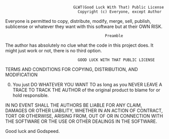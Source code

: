                                   GLWT(Good Luck With That) Public License
                                    Copyright (c) Everyone, except Author

Everyone is permitted to copy, distribute, modify, merge, sell, publish,
sublicense or whatever they want with this software but at their OWN RISK.

                                                Preamble

The author has absolutely no clue what the code in this project does.
It might just work or not, there is no third option.

                                    GOOD LUCK WITH THAT PUBLIC LICENSE

TERMS AND CONDITIONS FOR COPYING, DISTRIBUTION, AND MODIFICATION

0. You just DO WHATEVER YOU WANT TO as long as you NEVER LEAVE A
   TRACE TO TRACK THE AUTHOR of the original product to blame for or hold
   responsible.

IN NO EVENT SHALL THE AUTHORS BE LIABLE FOR ANY CLAIM, DAMAGES OR OTHER
LIABILITY, WHETHER IN AN ACTION OF CONTRACT, TORT OR OTHERWISE, ARISING
FROM, OUT OF OR IN CONNECTION WITH THE SOFTWARE OR THE USE OR OTHER
DEALINGS IN THE SOFTWARE.

Good luck and Godspeed.
